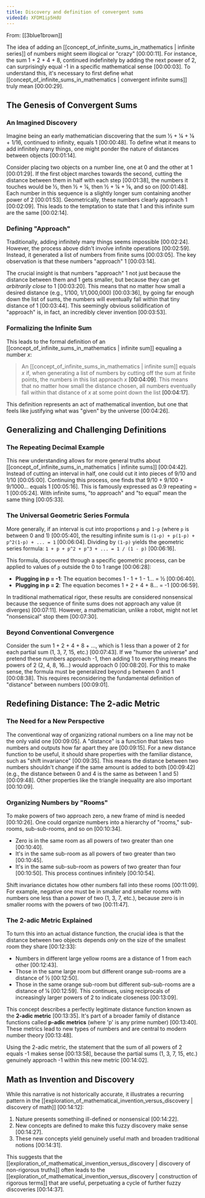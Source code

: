 ```yaml
---
title: Discovery and definition of convergent sums
videoId: XFDM1ip5HdU
---
```


From: [[3blue1brown]] <br/> 

The idea of adding an [[concept_of_infinite_sums_in_mathematics | infinite series]] of numbers might seem illogical or "crazy" <a class="yt-timestamp" data-t="00:00:11">[00:00:11]</a>. For instance, the sum 1 + 2 + 4 + 8, continued indefinitely by adding the next power of 2, can surprisingly equal -1 in a specific mathematical sense <a class="yt-timestamp" data-t="00:00:03">[00:00:03]</a>. To understand this, it's necessary to first define what [[concept_of_infinite_sums_in_mathematics | convergent infinite sums]] truly mean <a class="yt-timestamp" data-t="00:00:29">[00:00:29]</a>.

## The Genesis of Convergent Sums

### An Imagined Discovery
Imagine being an early mathematician discovering that the sum ½ + ¼ + ⅛ + 1/16, continued to infinity, equals 1 <a class="yt-timestamp" data-t="00:00:48">[00:00:48]</a>. To define what it means to add infinitely many things, one might ponder the nature of distances between objects <a class="yt-timestamp" data-t="00:01:14">[00:01:14]</a>.

Consider placing two objects on a number line, one at 0 and the other at 1 <a class="yt-timestamp" data-t="00:01:29">[00:01:29]</a>. If the first object marches towards the second, cutting the distance between them in half with each step <a class="yt-timestamp" data-t="00:01:38">[00:01:38]</a>, the numbers it touches would be ½, then ½ + ¼, then ½ + ¼ + ⅛, and so on <a class="yt-timestamp" data-t="00:01:48">[00:01:48]</a>. Each number in this sequence is a slightly longer sum containing another power of 2 <a class="yt-timestamp" data-t="00:01:53">[00:01:53]</a>. Geometrically, these numbers clearly approach 1 <a class="yt-timestamp" data-t="00:02:09">[00:02:09]</a>. This leads to the temptation to state that 1 and this infinite sum are the same <a class="yt-timestamp" data-t="00:02:14">[00:02:14]</a>.

### Defining "Approach"
Traditionally, adding infinitely many things seems impossible <a class="yt-timestamp" data-t="00:02:24">[00:02:24]</a>. However, the process above didn't involve infinite operations <a class="yt-timestamp" data-t="00:02:59">[00:02:59]</a>. Instead, it generated a list of numbers from finite sums <a class="yt-timestamp" data-t="00:03:05">[00:03:05]</a>. The key observation is that these numbers "approach" 1 <a class="yt-timestamp" data-t="00:03:14">[00:03:14]</a>.

The crucial insight is that numbers "approach" 1 not just because the distance between them and 1 gets smaller, but because they can get *arbitrarily close* to 1 <a class="yt-timestamp" data-t="00:03:20">[00:03:20]</a>. This means that no matter how small a desired distance (e.g., 1/100, 1/1,000,000) <a class="yt-timestamp" data-t="00:03:36">[00:03:36]</a>, by going far enough down the list of sums, the numbers will eventually fall within that tiny distance of 1 <a class="yt-timestamp" data-t="00:03:44">[00:03:44]</a>. This seemingly obvious solidification of "approach" is, in fact, an incredibly clever invention <a class="yt-timestamp" data-t="00:03:53">[00:03:53]</a>.

### Formalizing the Infinite Sum
This leads to the formal definition of an [[concept_of_infinite_sums_in_mathematics | infinite sum]] equaling a number *x*:
> An [[concept_of_infinite_sums_in_mathematics | infinite sum]] equals *x* if, when generating a list of numbers by cutting off the sum at finite points, the numbers in this list approach *x* <a class="yt-timestamp" data-t="00:04:09">[00:04:09]</a>. This means that no matter how small the distance chosen, all numbers eventually fall within that distance of *x* at some point down the list <a class="yt-timestamp" data-t="00:04:17">[00:04:17]</a>.

This definition represents an act of mathematical invention, but one that feels like justifying what was "given" by the universe <a class="yt-timestamp" data-t="00:04:26">[00:04:26]</a>.

## Generalizing and Challenging Definitions

### The Repeating Decimal Example
This new understanding allows for more general truths about [[concept_of_infinite_sums_in_mathematics | infinite sums]] <a class="yt-timestamp" data-t="00:04:42">[00:04:42]</a>. Instead of cutting an interval in half, one could cut it into pieces of 9/10 and 1/10 <a class="yt-timestamp" data-t="00:05:00">[00:05:00]</a>. Continuing this process, one finds that 9/10 + 9/100 + 9/1000... equals 1 <a class="yt-timestamp" data-t="00:05:16">[00:05:16]</a>. This is famously expressed as 0.9 repeating = 1 <a class="yt-timestamp" data-t="00:05:24">[00:05:24]</a>. With infinite sums, "to approach" and "to equal" mean the same thing <a class="yt-timestamp" data-t="00:05:33">[00:05:33]</a>.

### The Universal Geometric Series Formula
More generally, if an interval is cut into proportions `p` and `1-p` (where `p` is between 0 and 1) <a class="yt-timestamp" data-t="00:05:40">[00:05:40]</a>, the resulting infinite sum is `(1-p) + p(1-p) + p^2(1-p) + ... = 1` <a class="yt-timestamp" data-t="00:06:04">[00:06:04]</a>. Dividing by `(1-p)` yields the geometric series formula: `1 + p + p^2 + p^3 + ... = 1 / (1 - p)` <a class="yt-timestamp" data-t="00:06:16">[00:06:16]</a>.

This formula, discovered through a specific geometric process, can be applied to values of `p` outside the 0 to 1 range <a class="yt-timestamp" data-t="00:06:28">[00:06:28]</a>:
*   **Plugging in p = -1**: The equation becomes 1 - 1 + 1 - 1... = ½ <a class="yt-timestamp" data-t="00:06:40">[00:06:40]</a>.
*   **Plugging in p = 2**: The equation becomes 1 + 2 + 4 + 8... = -1 <a class="yt-timestamp" data-t="00:06:59">[00:06:59]</a>.

In traditional mathematical rigor, these results are considered nonsensical because the sequence of finite sums does not approach any value (it diverges) <a class="yt-timestamp" data-t="00:07:11">[00:07:11]</a>. However, a mathematician, unlike a robot, might not let "nonsensical" stop them <a class="yt-timestamp" data-t="00:07:30">[00:07:30]</a>.

### Beyond Conventional Convergence
Consider the sum 1 + 2 + 4 + 8 + ..., which is 1 less than a power of 2 for each partial sum (1, 3, 7, 15, etc.) <a class="yt-timestamp" data-t="00:07:43">[00:07:43]</a>. If we "humor the universe" and pretend these numbers approach -1, then adding 1 to everything means the powers of 2 (2, 4, 8, 16...) would approach 0 <a class="yt-timestamp" data-t="00:08:20">[00:08:20]</a>. For this to make sense, the formula must be generalized beyond `p` between 0 and 1 <a class="yt-timestamp" data-t="00:08:38">[00:08:38]</a>. This requires reconsidering the fundamental definition of "distance" between numbers <a class="yt-timestamp" data-t="00:09:01">[00:09:01]</a>.

## Redefining Distance: The 2-adic Metric

### The Need for a New Perspective
The conventional way of organizing rational numbers on a line may not be the only valid one <a class="yt-timestamp" data-t="00:09:05">[00:09:05]</a>. A "distance" is a function that takes two numbers and outputs how far apart they are <a class="yt-timestamp" data-t="00:09:15">[00:09:15]</a>. For a new distance function to be useful, it should share properties with the familiar distance, such as "shift invariance" <a class="yt-timestamp" data-t="00:09:35">[00:09:35]</a>. This means the distance between two numbers shouldn't change if the same amount is added to both <a class="yt-timestamp" data-t="00:09:42">[00:09:42]</a> (e.g., the distance between 0 and 4 is the same as between 1 and 5) <a class="yt-timestamp" data-t="00:09:48">[00:09:48]</a>. Other properties like the triangle inequality are also important <a class="yt-timestamp" data-t="00:10:09">[00:10:09]</a>.

### Organizing Numbers by "Rooms"
To make powers of two approach zero, a new frame of mind is needed <a class="yt-timestamp" data-t="00:10:26">[00:10:26]</a>. One could organize numbers into a hierarchy of "rooms," sub-rooms, sub-sub-rooms, and so on <a class="yt-timestamp" data-t="00:10:34">[00:10:34]</a>.
*   Zero is in the same room as all powers of two greater than one <a class="yt-timestamp" data-t="00:10:40">[00:10:40]</a>.
*   It's in the same sub-room as all powers of two greater than two <a class="yt-timestamp" data-t="00:10:45">[00:10:45]</a>.
*   It's in the same sub-sub-room as powers of two greater than four <a class="yt-timestamp" data-t="00:10:50">[00:10:50]</a>.
This process continues infinitely <a class="yt-timestamp" data-t="00:10:54">[00:10:54]</a>.

Shift invariance dictates how other numbers fall into these rooms <a class="yt-timestamp" data-t="00:11:09">[00:11:09]</a>. For example, negative one must be in smaller and smaller rooms with numbers one less than a power of two (1, 3, 7, etc.), because zero is in smaller rooms with the powers of two <a class="yt-timestamp" data-t="00:11:47">[00:11:47]</a>.

### The 2-adic Metric Explained
To turn this into an actual distance function, the crucial idea is that the distance between two objects depends *only* on the size of the smallest room they share <a class="yt-timestamp" data-t="00:12:33">[00:12:33]</a>:
*   Numbers in different large yellow rooms are a distance of 1 from each other <a class="yt-timestamp" data-t="00:12:43">[00:12:43]</a>.
*   Those in the same large room but different orange sub-rooms are a distance of ½ <a class="yt-timestamp" data-t="00:12:50">[00:12:50]</a>.
*   Those in the same orange sub-room but different sub-sub-rooms are a distance of ¼ <a class="yt-timestamp" data-t="00:12:59">[00:12:59]</a>.
This continues, using reciprocals of increasingly larger powers of 2 to indicate closeness <a class="yt-timestamp" data-t="00:13:09">[00:13:09]</a>.

This concept describes a perfectly legitimate distance function known as the **2-adic metric** <a class="yt-timestamp" data-t="00:13:35">[00:13:35]</a>. It's part of a broader family of distance functions called **p-adic metrics** (where 'p' is any prime number) <a class="yt-timestamp" data-t="00:13:40">[00:13:40]</a>. These metrics lead to new types of numbers and are central to modern number theory <a class="yt-timestamp" data-t="00:13:48">[00:13:48]</a>.

Using the 2-adic metric, the statement that the sum of all powers of 2 equals -1 makes sense <a class="yt-timestamp" data-t="00:13:58">[00:13:58]</a>, because the partial sums (1, 3, 7, 15, etc.) genuinely approach -1 within this new metric <a class="yt-timestamp" data-t="00:14:02">[00:14:02]</a>.

## Math as Invention and Discovery
While this narrative is not historically accurate, it illustrates a recurring pattern in the [[exploration_of_mathematical_invention_versus_discovery | discovery of math]] <a class="yt-timestamp" data-t="00:14:12">[00:14:12]</a>:
1.  Nature presents something ill-defined or nonsensical <a class="yt-timestamp" data-t="00:14:22">[00:14:22]</a>.
2.  New concepts are defined to make this fuzzy discovery make sense <a class="yt-timestamp" data-t="00:14:27">[00:14:27]</a>.
3.  These new concepts yield genuinely useful math and broaden traditional notions <a class="yt-timestamp" data-t="00:14:31">[00:14:31]</a>.

This suggests that the [[exploration_of_mathematical_invention_versus_discovery | discovery of non-rigorous truths]] often leads to the [[exploration_of_mathematical_invention_versus_discovery | construction of rigorous terms]] that are useful, perpetuating a cycle of further fuzzy discoveries <a class="yt-timestamp" data-t="00:14:37">[00:14:37]</a>.